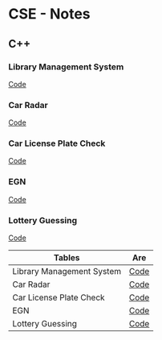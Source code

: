# CSE - Notes
## C++ 

### Library Management System 
[Code](Library.cpp)

### Car Radar 
[Code](Radar.cpp)

### Car License Plate Check
[Code](LicensePlate.cpp)

### EGN
[Code](EGN.cpp)

### Lottery Guessing
[Code](Lottery.cpp)


| Tables        | Are           |
| ------------- |:-------------:| 
| Library Management System  | [Code](Library.cpp) | 
| Car Radar      | [Code](Radar.cpp)     |
| Car License Plate Check | [Code](LicensePlate.cpp)     |
| EGN | [Code](EGN.cpp)     |
| Lottery Guessing | [Code](Lottery.cpp)     |
